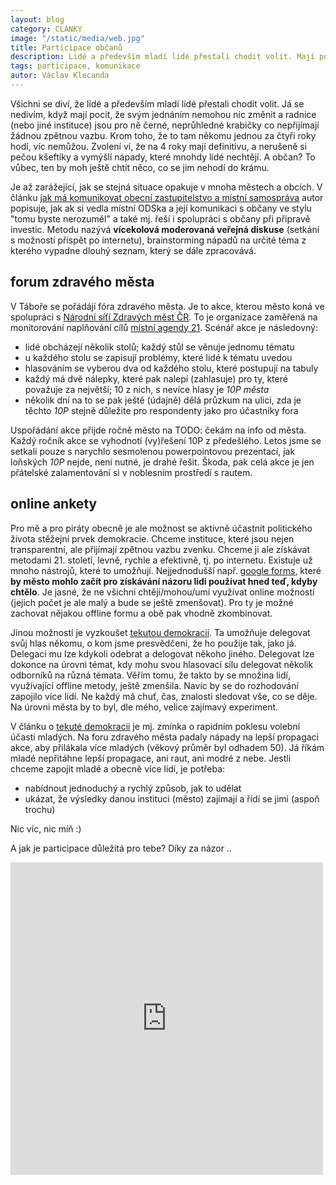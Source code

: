 ```yaml
---
layout: blog
category: CLANKY
image: "/static/media/web.jpg"
title: Participace občanů
description: Lidé a především mladí lidé přestali chodit volit. Mají pocit, že svým jednáním nemohou nic změnit a radnice jsou pro ně černé, neprůhledné krabičky co nepřijímají žádnou zpětnou vazbu.
tags: participace, komunikace
autor: Václav Klecanda
---
```


Všichni se diví, že lidé a především mladí lidé přestali chodit volit.
Já se nedivím, když mají pocit, že svým jednáním nemohou nic změnit a radnice (nebo jiné instituce) jsou pro ně černé, neprůhledné krabičky co nepřijímají žádnou zpětnou vazbu.
Krom toho, že to tam někomu jednou za čtyři roky hodí, víc nemůžou.
Zvolení ví, že na 4 roky mají definitivu, a nerušeně si pečou kšeftíky a vymýšlí nápady, které mnohdy lidé nechtějí.
A občan? To vůbec, ten by moh ještě chtít něco, co se jim nehodí do krámu.

Je až zarážející, jak se stejná situace opakuje v mnoha městech a obcích.
V článku [jak má komunikovat obecní zastupitelstvo a místní samospráva](https://www.marigold.cz/item/jak-ma-komunikovat-obecni-zastupitelstvo-a-mistni-samosprava-na-prikladu-brandysa-nad-labem) autor popisuje, jak ak si vedla místní ODSka a její komunikaci s občany ve stylu "tomu byste nerozuměl" a také mj. řeší i spolupráci s občany při přípravě investic.
Metodu nazývá __vícekolová moderovaná veřejná diskuse__ (setkání s možností přispět po internetu), brainstorming nápadů na určité téma z kterého vypadne dlouhý seznam, který se dále zpracovává.

## forum zdravého města

V Táboře se pořádájí fóra zdravého města.
Je to akce, kterou město koná ve spolupráci s [Národní síťí Zdravých měst ČR](http://www.nszm.cz).
To je organizace zaměřená na monitorování naplňování cílů [místní agendy 21](http://www.ma21.cz).
Scénář akce je následovný:
- lidé obcházejí několik stolů; každý stůl se věnuje jednomu tématu
- u každého stolu se zapisují problémy, které lidé k tématu uvedou
- hlasováním se vyberou dva od každého stolu, které postupují na tabuly
- každý má dvě nálepky, které pak nalepí (zahlasuje) pro ty, které považuje za největší; 10 z nich, s nevíce hlasy je _10P města_
- několik dní na to se pak ještě (údajně) dělá průzkum na ulici, zda je těchto _10P_ stejně důležite pro respondenty jako pro účastníky fora

Uspořádání akce přijde ročně město na TODO: čekám na info od města.
Každý ročník akce se vyhodnotí (vy)řešení 10P z předešlého.
Letos jsme se setkali pouze s narychlo sesmolenou powerpointovou prezentací, jak loňských _10P_ nejde, není nutné, je drahé řešit.
Škoda, pak celá akce je jen přátelské zalamentování si v noblesním prostředí s rautem.

## online ankety

Pro mě a pro piráty obecně je ale možnost se aktivně účastnit politického života stěžejní prvek demokracie.
Chceme instituce, které jsou nejen transparentní, ale přijímají zpětnou vazbu zvenku.
Chceme ji ale získávat metodami 21. století, levně, rychle a efektivně, tj. po internetu.
Existuje už mnoho nástrojů, které to umožňují.
Nejjednodušší např. [google forms](https://www.google.com/forms/about/), které __by město mohlo začít pro získávání názoru lidí používat hned teď, kdyby chtělo__.
Je jasné, že ne všichni chtějí/mohou/umí využívat online možností (jejich počet je ale malý a bude se ještě zmenšovat).
Pro ty je možné zachovat nějakou offline formu a obě pak vhodně zkombinovat.

Jinou možností je vyzkoušet [tekutou demokracii](http://www.piratskelisty.cz/clanek-1626-tekuta-demokracie-skutecna-demokracie-pro-21-stoleti).
Ta umožňuje delegovat svůj hlas někomu, o kom jsme presvědčeni, že ho použije tak, jako já.
Delegaci mu lze kdykoli odebrat a delogovat někoho jiného.
Delegovat lze dokonce na úrovni témat, kdy mohu svou hlasovací sílu delegovat několik odborníků na různá témata.
Věřím tomu, že takto by se množina lidí, využívající offline metody, ještě zmenšila.
Navíc by se do rozhodování zapojilo více lidí.
Ne každý má chuť, čas, znalosti sledovat vše, co se děje.
Na úrovni města by to byl, dle mého, velice zajímavý experiment.

V článku o [tekuté demokracii](http://www.piratskelisty.cz/clanek-1626-tekuta-demokracie-skutecna-demokracie-pro-21-stoleti) je mj. zmínka o rapidním poklesu volební účasti mladých.
Na foru zdravého města padaly nápady na lepší propagaci akce, aby přilákala více mladých (věkový průměr byl odhadem 50).
Já říkám mladé nepřitáhne lepší propagace, ani raut, ani modré z nebe.
Jestli chceme zapojit mladé a obecně více lidí, je potřeba:
- nabídnout jednoduchý a rychlý způsob, jak to udělat
- ukázat, že výsledky danou instituci (město) zajímají a řídí se jimi (aspoň trochu)

Nic víc, nic míň :)

A jak je participace důležitá pro tebe? Díky za názor ..
<iframe src="https://docs.google.com/forms/d/e/1FAIpQLSfvIZvSE1Gi2whlGysgl-R8KcZkJEsy1_Fx1glsZkht8DuYzg/viewform?embedded=true" width="500" height="500" frameborder="0" marginheight="0" marginwidth="0">nahrávám...</iframe>
